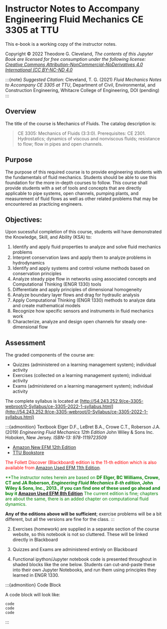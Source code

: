 # Instructor Notes to Accompany Engineering Fluid Mechanics CE 3305 at TTU

This e-book is a working copy of the instructor notes. <br>

Copyright © 2022 Theodore G. Cleveland, *The contents of this Jupyter Book are licensed for free consumption under the following license: [Creative Commons Attribution-NonCommercial-NoDerivatives 4.0 International (CC BY-NC-ND 4.0](https://creativecommons.org/licenses/by-nc-nd/4.0/)*

:::{note}
*Suggested Citation:* Cleveland, T. G. (2021) *Fluid Mechanics Notes to Accompany CE 3305 at TTU*, Department of Civil, Environmental, and Construction Engineering, Whitacre College of Engineering, DOI (pending) 
:::

## Overview
The title of the course is Mechanics of Fluids.  The catalog description is: 
> CE 3305: Mechanics of Fluids (3:3:0).  Prerequisites: CE 2301.  Hydrostatics; dynamics of viscous and nonviscous fluids; resistance to flow; flow in pipes and open channels.

## Purpose
The purpose of this required course is to provide engineering students with the fundamentals of fluid mechanics.  Students should be able to use this foundation for the more in-depth courses to follow.  This course shall provide students with a set of tools and concepts that are directly applicable to pipe systems, open channels, pumping plants, and measurement of fluid flows as well as other related problems that may be encountered as practicing engineers. 

## Objectives:
Upon sucessful completion of this course, students will have demonstrated the Knowledge, Skill, and Ability (KSA) to:

1. Identify and apply fluid properties to analyze and solve fluid mechanics problems
2. Interpret conservation laws and apply them to analyze problems in hydrodynamics
3. Identify and apply systems and control volume methods based on conservation principles
4. Analyze steady pipe flow in networks using associated concepts and Computational Thinking (ENGR 1330) tools
5. Differentiate and apply principles of dimensional homogeneity
6. Analyze boundary layer flows and drag for hydraulic analysis
7. Apply Computational Thinking (ENGR 1330) methods to analyze data and create mathematical models
8. Recognize how specific sensors and instruments in fluid mechanics work
9. Characterize, analyze and design open channels for steady one-dimensional flow

## Assessment

The graded components of the course are:

- Quizzes (administered on a learning management system); individual activity
- Exercises (collected on a learning management system); individual activity
- Exams (administered on a learning management system); individual activity

The complete syllabus is located at [http://54.243.252.9/ce-3305-webroot/0-Syllabus/ce-3305-2022-1-syllabus.html](http://54.243.252.9/ce-3305-webroot/0-Syllabus/ce-3305-2022-1-syllabus.html)

:::{admonition} Textbook
Elger D.F., LeBret B.A., Crowe C.T., Roberson J.A. (2019) *Engineering Fluid Mechanics 12th Edition* John Wiley & Sons Inc. Hoboken, New Jersey. *ISBN-13: 978-1119723509* 
- [Amazon New EFM 12th Edition](https://www.amazon.com/Engineering-Fluid-Mechanics-Donald-Elger/dp/1119723507/ref=asc_df_1119723507/?tag=hyprod-20&linkCode=df0&hvadid=459640465657&hvpos=&hvnetw=g&hvrand=16030757883077041011&hvpone=&hvptwo=&hvqmt=&hvdev=c&hvdvcmdl=&hvlocint=&hvlocphy=1026578&hvtargid=pla-947323559251&psc=1&asin=1119723507&revisionId=&format=4&depth=1)<br>
- [TTU Bookstore](https://www.depts.ttu.edu/bookstore/)

<font color="red">The Follett Discover (Blackboard) edition is the 11-th edition which is also available from [Amazon Used EFM 11th Edition](https://www.amazon.com/Engineering-Fluid-Mechanics-Binder-Version/dp/1118880684/ref=sr_1_1?crid=13AED7NSX4O5A&keywords=Engineering+Fluid+Mechanics+11th+Edition&qid=1648766100&s=books&sprefix=engineering+fluid+mechanics+11th+edition%2Cstripbooks%2C92&sr=1-1). </font>

<font color="green">**The instructor notes herein are based on **DF Elger, BC Williams, Crowe, CT and JA Roberson, *Engineering Fluid Mechanics 8-th edition*, John Wiley & Sons, Inc., 2013., if you can find one of these used go ahead and buy it [Amazon Used EFM 8th Edition](https://www.amazon.com/Engineering-Fluid-Mechanics-Clayton-Crowe/dp/0470086394/ref=sr_1_3?crid=2ZI22V998TMSU&keywords=Engineering+Fluid+Mechanics+8th+Edition&qid=1648765818&s=books&sprefix=engineering+fluid+mechanics+8th+edition%2Cstripbooks%2C97&sr=1-3)** The current edition is fine; chapters are about the same, there is an added chapter on computational fluid dynamics.</font>

**Any of the editions above will be sufficient**; exercise problems will be a bit different, but all the versions are fine for the class.
:::

2. Exercises (homework) are supplied in a separate section of the course website, so this notebook is not so cluttered.  These will be linked directly in Blackboard

3. Quizzes and Exams are administered entirely on Blackboard

4. Functional ipython/Jupyter notebook code is presented throughout in shaded blocks like the one below. Students can cut-and-paste these into their own Jupyter Notebooks, and run them using principles they learned in ENGR 1330.


:::{admonition} Code Block

A code block will look like:<br>
```
code
code
code
```
 

:::


